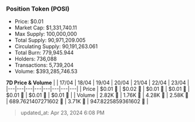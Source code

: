 
  ### Position Token (POSI)
  - Price: $0.01
  - Market Cap: $1,331,740.11
  - Max Supply: 100,000,000
  - Total Supply: 90,971,209.005
  - Circulating Supply: 90,191,263.061
  - Total Burn: 779,945.944
  - Holders: 736,088
  - Transactions: 5,739,204
  - Volume: $393,285,746.53

  **7D Price & Volume**
  | | 17&#x2F;04 | 18&#x2F;04 | 19&#x2F;04 | 20&#x2F;04 | 21&#x2F;04 | 22&#x2F;04 | 23&#x2F;04 |
  |---|---|---|---|---|---|---|---|
  | Price | $0.01 🔻 | $0.02 🚀 | $0.01 🔻 | $0.01 🔻 | $0.01 🚀 | $0.01 🔻 | $0.01 🔻 |
  | Volume | 2.82K 🔻 | 1.76K 🔻 | 4.28K 🚀 | 2.58K 🔻 | 689.7621407271602 🔻 | 3.71K 🚀 | 947.8225859361602 🔻 |

  > updated_at: Apr 23, 2024 6:08 PM
